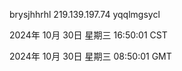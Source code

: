 brysjhhrhl 219.139.197.74 yqqlmgsycl

2024年 10月 30日 星期三 16:50:01 CST

2024年 10月 30日 星期三 08:50:01 GMT
